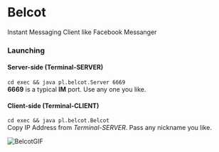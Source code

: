 # Belcot
Instant Messaging Client like Facebook Messanger  
### Launching
#### Server-side (Terminal-SERVER)
``` cd exec && java pl.belcot.Server 6669 ```  
**6669** is a typical **IM** port. Use any one you like.
#### Client-side (Terminal-CLIENT)
``` cd exec && java pl.belcot.Belcot ```  
Copy IP Address from *Terminal-SERVER*. Pass any nickname you like.

![BelcotGIF](gif/belcot.gif)
